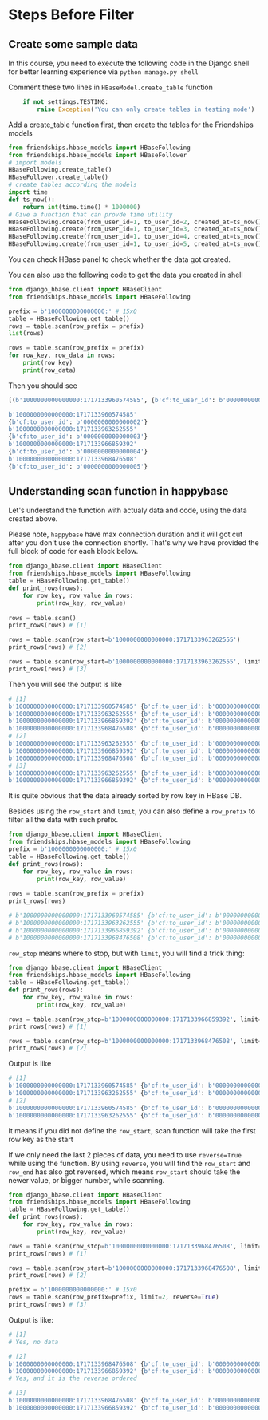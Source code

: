 # Steps Before Filter

## Create some sample data

In this course, you need to execute the following code in the Django shell for better learning experience via `python manage.py shell`

Comment these two lines in `HBaseModel.create_table` function

```python
    if not settings.TESTING:
        raise Exception('You can only create tables in testing mode')
```

Add a create_table function first, then create the tables for the Friendships models

```python
from friendships.hbase_models import HBaseFollowing
from friendships.hbase_models import HBaseFollower
# import models 
HBaseFollowing.create_table()
HBaseFollower.create_table()
# create tables according the models
import time
def ts_now():
    return int(time.time() * 1000000)
# Give a function that can provde time utility
HBaseFollowing.create(from_user_id=1, to_user_id=2, created_at=ts_now())
HBaseFollowing.create(from_user_id=1, to_user_id=3, created_at=ts_now())
HBaseFollowing.create(from_user_id=1, to_user_id=4, created_at=ts_now())
HBaseFollowing.create(from_user_id=1, to_user_id=5, created_at=ts_now())
```

You can check HBase panel to check whether the data got created. 

You can also use the following code to get the data you created in shell

```python
from django_hbase.client import HBaseClient
from friendships.hbase_models import HBaseFollowing

prefix = b'1000000000000000:' # 15x0
table = HBaseFollowing.get_table()
rows = table.scan(row_prefix = prefix)
list(rows)

rows = table.scan(row_prefix = prefix)
for row_key, row_data in rows:
    print(row_key)
    print(row_data)
```

Then you should see

```python
[(b'1000000000000000:1717133960574585', {b'cf:to_user_id': b'0000000000000002'}), (b'1000000000000000:1717133963262555', {b'cf:to_user_id': b'0000000000000003'}), (b'1000000000000000:1717133966859392', {b'cf:to_user_id': b'0000000000000004'}), (b'1000000000000000:1717133968476508', {b'cf:to_user_id': b'0000000000000005'})]

b'1000000000000000:1717133960574585'
{b'cf:to_user_id': b'0000000000000002'}
b'1000000000000000:1717133963262555'
{b'cf:to_user_id': b'0000000000000003'}
b'1000000000000000:1717133966859392'
{b'cf:to_user_id': b'0000000000000004'}
b'1000000000000000:1717133968476508'
{b'cf:to_user_id': b'0000000000000005'}
```

## Understanding scan function in happybase

Let's understand the function with actualy data and code, using the data created above.

Please note, `happybase` have max connection duration and it will got cut after you don't use the connection shortly.
That's why we have provided the full block of code for each block below.  

```python
from django_hbase.client import HBaseClient
from friendships.hbase_models import HBaseFollowing
table = HBaseFollowing.get_table()
def print_rows(rows):
    for row_key, row_value in rows:
        print(row_key, row_value)
        
rows = table.scan()
print_rows(rows) # [1]

rows = table.scan(row_start=b'1000000000000000:1717133963262555')
print_rows(rows) # [2]

rows = table.scan(row_start=b'1000000000000000:1717133963262555', limit=2)
print_rows(rows) # [3]
```

Then you will see the output is like

```python
# [1]
b'1000000000000000:1717133960574585' {b'cf:to_user_id': b'0000000000000002'}
b'1000000000000000:1717133963262555' {b'cf:to_user_id': b'0000000000000003'}
b'1000000000000000:1717133966859392' {b'cf:to_user_id': b'0000000000000004'}
b'1000000000000000:1717133968476508' {b'cf:to_user_id': b'0000000000000005'}
# [2]
b'1000000000000000:1717133963262555' {b'cf:to_user_id': b'0000000000000003'}
b'1000000000000000:1717133966859392' {b'cf:to_user_id': b'0000000000000004'}
b'1000000000000000:1717133968476508' {b'cf:to_user_id': b'0000000000000005'}
# [3]
b'1000000000000000:1717133963262555' {b'cf:to_user_id': b'0000000000000003'}
b'1000000000000000:1717133966859392' {b'cf:to_user_id': b'0000000000000004'}
```

It is quite obvious that the data already sorted by row key in HBase DB.

Besides using the `row_start` and `limit`, you can also define a `row_prefix` to filter all the data with such prefix.

```python
from django_hbase.client import HBaseClient
from friendships.hbase_models import HBaseFollowing
prefix = b'1000000000000000:' # 15x0
table = HBaseFollowing.get_table()
def print_rows(rows):
    for row_key, row_value in rows:
        print(row_key, row_value)
        
rows = table.scan(row_prefix = prefix)
print_rows(rows) 

# b'1000000000000000:1717133960574585' {b'cf:to_user_id': b'0000000000000002'}
# b'1000000000000000:1717133963262555' {b'cf:to_user_id': b'0000000000000003'}
# b'1000000000000000:1717133966859392' {b'cf:to_user_id': b'0000000000000004'}
# b'1000000000000000:1717133968476508' {b'cf:to_user_id': b'0000000000000005'}
```

`row_stop` means where to stop, but with `limit`, you will find a trick thing:

```python
from django_hbase.client import HBaseClient
from friendships.hbase_models import HBaseFollowing
table = HBaseFollowing.get_table()
def print_rows(rows):
    for row_key, row_value in rows:
        print(row_key, row_value)

rows = table.scan(row_stop=b'1000000000000000:1717133966859392', limit=2)
print_rows(rows) # [1]

rows = table.scan(row_stop=b'1000000000000000:1717133968476508', limit=2)
print_rows(rows) # [2]
```

Output is like

```python
# [1]
b'1000000000000000:1717133960574585' {b'cf:to_user_id': b'0000000000000002'}
b'1000000000000000:1717133963262555' {b'cf:to_user_id': b'0000000000000003'}
# [2]
b'1000000000000000:1717133960574585' {b'cf:to_user_id': b'0000000000000002'}
b'1000000000000000:1717133963262555' {b'cf:to_user_id': b'0000000000000003'}
```

It means if you did not define the `row_start`, scan function will take the first row key as the start

If we only need the last 2 pieces of data, you need to use `reverse=True` while using the function.
By using `reverse`, you will find the `row_start` and `row_end` has also got reversed, which means `row_start` should take the newer value, or bigger number, while scanning.

```python
from django_hbase.client import HBaseClient
from friendships.hbase_models import HBaseFollowing
table = HBaseFollowing.get_table()
def print_rows(rows):
    for row_key, row_value in rows:
        print(row_key, row_value)

rows = table.scan(row_stop=b'1000000000000000:1717133968476508', limit=2, reverse=True)
print_rows(rows) # [1]

rows = table.scan(row_start=b'1000000000000000:1717133968476508', limit=2, reverse=True)
print_rows(rows) # [2]

prefix = b'1000000000000000:' # 15x0
rows = table.scan(row_prefix=prefix, limit=2, reverse=True)
print_rows(rows) # [3]
```

Output is like:

```python
# [1]
# Yes, no data 

# [2]
b'1000000000000000:1717133968476508' {b'cf:to_user_id': b'0000000000000005'}
b'1000000000000000:1717133966859392' {b'cf:to_user_id': b'0000000000000004'}
# Yes, and it is the reverse ordered 

# [3]
b'1000000000000000:1717133968476508' {b'cf:to_user_id': b'0000000000000005'}
b'1000000000000000:1717133966859392' {b'cf:to_user_id': b'0000000000000004'}
```
